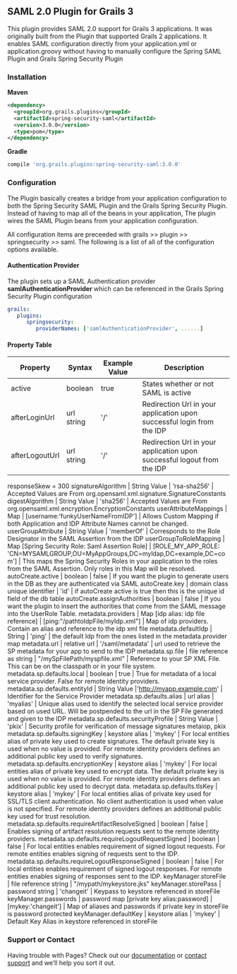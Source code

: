 ## SAML 2.0 Plugin for Grails 3

This plugin provides SAML 2.0 support for Grails 3 applications.  It was originally built from the Plugin that supported Grails 2 applications.  It enables SAML configuration directly from your application.yml or application.groovy without having to manually configure the Spring SAML Plugin and Grails Spring Security Plugin

### Installation
**Maven**
```xml
<dependency>
  <groupId>org.grails.plugins</groupId>
  <artifactId>spring-security-saml</artifactId>
  <version>3.0.0</version>
  <type>pom</type>
</dependency>
```
**Gradle**
```gradle
compile 'org.grails.plugins:spring-security-saml:3.0.0'
```


### Configuration
The Plugin basically creates a bridge from your application configuration to both the Spring Security SAML Plugin and the Grails Spring Security Plugin.  Instead of having to map all of the beans in your application, The plugin wires the SAML Plugin beans from your application configuration.

All configuration items are preceeded with grails >> plugin >> springsecurity >> saml.  The following is a list of all of the configuration options available.

#### Authentication Provider
The plugin sets up a SAML Authentication provider **samlAuthenticationProvider** which can be referenced in the Grails Spring Security Plugin configuration
```yaml
grails:
   plugins:
      springsecurity:
         providerNames: ['samlAuthenticationProvider', ......]
```
#### Property Table
Property | Syntax | Example Value | Description
-------- | ------ | ------------- | -----------
active | boolean | true | States whether or not SAML is active
afterLoginUrl | url string | '/' | Redirection Url in your application upon successful login from the IDP
afterLogoutUrl | url string | '/' | Redirection Url in your application upon successful logout from the IDP
responseSkew = 300
signatureAlgorithm | String Value | 'rsa-sha256' | Accepted Values are From org.opensaml.xml.signature.SignatureConstants
digestAlgorithm | String Value | 'sha256' | Accepted Values are From org.opensaml.xml.encryption.EncryptionConstants 
userAttributeMappings | Map | [username:'funkyUserNameFromIDP'] | Allows Custom Mapping if both Application and IDP Attribute Names cannot be changed.
userGroupAttribute | String Value | 'memberOf' | Corresponds to the Role Designator in the SAML Assertion from the IDP
userGroupToRoleMapping | Map [Spring Security Role: Saml Assertion Role] | [ROLE_MY_APP_ROLE: 'CN=MYSAMLGROUP,OU=MyAppGroups,DC=myldap,DC=example,DC=com'] | This maps the Spring Security Roles in your application to the roles from the SAML Assertion.  Only roles in this Map will be resolved.
autoCreate.active | boolean | false | If you want the plugin to generate users in the DB as they are authenticated via SAML
autoCreate.key | domain class unique identifier | 'id' | if autoCreate active is true then this is the unique id field of the db table
autoCreate.assignAuthorities | boolean | false | If you want the plugin to insert the authorities that come from the SAML message into the UserRole Table.
metadata.providers | Map [idp alias: idp file reference] | [ping:"/pathtoIdpFile/myIdp.xml"] | Map of idp providers. Contain an alias and reference to the idp xml file
metadata.defaultIdp | String | 'ping' | the default Idp from the ones listed in the metadata.provider map
metadata.url | relative url | '/saml/metadata' | url used to retrieve the SP metadata for your app to send to the IDP
metadata.sp.file | file reference as string | "/mySpFilePath/myspfile.xml" | Reference to your SP XML File.  This can be on the classpath or in your file system.
metadata.sp.defaults.local | boolean | true | True for metadata of a local service provider. False for remote identity providers.
metadata.sp.defaults.entityId | String Value |'http://myapp.example.com' | Identifier for the Service Provider
metadata.sp.defaults.alias | url alias | 'myalias' | Unique alias used to identify the selected local service provider based on used URL.  Will be postpended to the url in the SP File generated and given to the IDP
metadata.sp.defaults.securityProfile | String Value | 'pkix' | Security profile for verification of message signatures metaiop, pkix
metadata.sp.defaults.signingKey | keystore alias | 'mykey' | For local entities alias of private key used to create signatures. The default private key is used when no value is provided. For remote identity providers defines an additional public key used to verify signatures.
metadata.sp.defaults.encryptionKey | keystore alias | 'mykey' | For local entities alias of private key used to encrypt data. The default private key is used when no value is provided. For remote identity providers defines an additional public key used to decrypt data.
metadata.sp.defaults.tlsKey | keystore alias | 'mykey' | For local entities alias of private key used for SSL/TLS client authentication. No client authentication is used when value is not specified. For remote identity providers defines an additional public key used for trust resolution.
metadata.sp.defaults.requireArtifactResolveSigned | boolean | false | Enables signing of artifact resolution requests sent to the remote identity providers.
metadata.sp.defaults.requireLogoutRequestSigned | boolean | false | For local entities enables requirement of signed logout requests. For remote entities enables signing of requests sent to the IDP.
metadata.sp.defaults.requireLogoutResponseSigned | boolean | false | For local entities enables requirement of signed logout responses. For remote entities enables signing of responses sent to the IDP.
keyManager.storeFile | file reference string |  "/mypath/mykeystore.jks"
keyManager.storePass | password string | 'changeit' | Keypass to keystore referenced in storeFile
keyManager.passwords | password map [private key alias:password] | [mykey:'changeit'] | Map of aliases and passwords if private key in storeFile is password protected
keyManager.defaultKey | keystore alias | 'mykey' | Default Key Alias in keystore referenced in storeFile



### Support or Contact

Having trouble with Pages? Check out our [documentation](https://help.github.com/categories/github-pages-basics/) or [contact support](https://github.com/contact) and we’ll help you sort it out.

